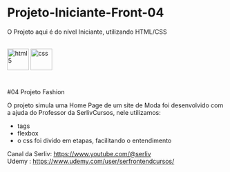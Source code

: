 # Projeto-Iniciante-Front-04
O Projeto aqui é do nível Iniciante, utilizando HTML/CSS

<div style="display: inline-block;"><br>
    <img alt="html5" height="50" width="50" src="https://cdn.jsdelivr.net/gh/devicons/devicon/icons/html5/html5-original-wordmark.svg"/>
    <img alt="css" height="50" width="50" src="https://cdn.jsdelivr.net/gh/devicons/devicon/icons/css3/css3-original-wordmark.svg" />
</div>

#

#04 Projeto Fashion

O projeto simula uma Home Page de um site de Moda foi desenvolvido com a ajuda do Professor da SerlivCursos, nele utilizamos:

- tags
- flexbox
- o css foi divido em etapas, facilitando o entendimento 

Canal da Serliv: https://www.youtube.com/@serliv <br>
Udemy : https://www.udemy.com/user/serfrontendcursos/
